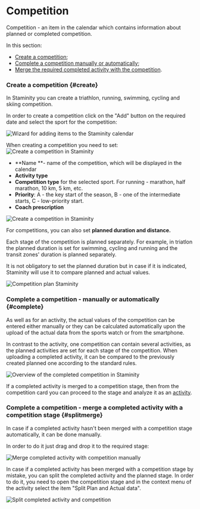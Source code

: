 # Competition

Competition - an item in the calendar which contains information about planned or completed competition.

In this section:

* [Create a competition](#create);
* [Complete a competition manually or automatically](#complete);
* [Merge the required completed activity with the competition](#splitmerge).

### Create a competition {#create}

In Staminity you can create a triathlon, running, swimming, cycling and skiing competition.

In order to create a competition click on the "Add" button on the required date and select the sport for the competition:

![Wizard for adding items to the Staminity calendar](https://content.staminity.com/assets/images/periodization/wizard-competition.png)

When creating a competition you need to set:  
![Create a competition in Staminity](https://content.staminity.com/assets/images/periodization/competition-create2.png)

* **Name **-  name of the competition, which will be displayed in the calendar 
* **Activity type**
* **Competition type** for the selected sport. For running - marathon, half marathon, 10 km, 5 km, etc. 
* **Priority**: А - the key start of the season, B - one of the intermediate starts, С - low-priority start. 
* **Coach prescription**

![Create a competition in Staminity](https://content.staminity.com/assets/images/periodization/competition-create.gif)

For competitions, you can also set **planned duration and distance.**  

Each stage of the competition is planned separately. For example, in triatlon the planned duration is set for swimming, cycling and running and the transit zones' duration is planned separately.

It is not obligatory to set the planned duration but in case if it is indicated, Staminity will use it to compare planned and actual values. 

![Competition plan Staminity](https://content.staminity.com/assets/images/periodization/competition-edit.gif)

### Complete a competition - manually or automatically  {#complete}

As well as for an activity, the actual values of the competition can be entered either manually or they can be calculated automatically upon the upload of the actual data from the sports watch or from the smartphone. 

In contrast to the activity, one competition can contain several activities, as the planned activities are set for each stage of the competition. When uploading a completed activity, it can be compared to the previously created planned one according to the standard rules. 

![Overview of the completed competition in Staminity](https://content.staminity.com/assets/images/periodization/competition-completed.png)

If a completed activity is merged to a competition stage, then from the competition card you can proceed to the stage and analyze it as an [activity](/basics/analyse-detailed-activity.md).

### Complete a competition - merge a completed activity with a competition stage {#splitmerge}

In case if a completed activity hasn't been merged with a competition stage automatically, it can be done manually. 

In order to do it just drag and drop it to the required stage:

![Merge completed activity with competition manually](https://content.staminity.com/assets/images/_new/activity/merge-competition.gif)

In case if a completed activity has been merged with a competition stage by mistake, you can split the completed activity and the planned stage. In order to do it, you need to open the competition stage and in the context menu of the activity select the item "Split Plan and Actual data".

![Split completed activity and competition](https://content.staminity.com/assets/images/_new/activity/split-competition.gif)

